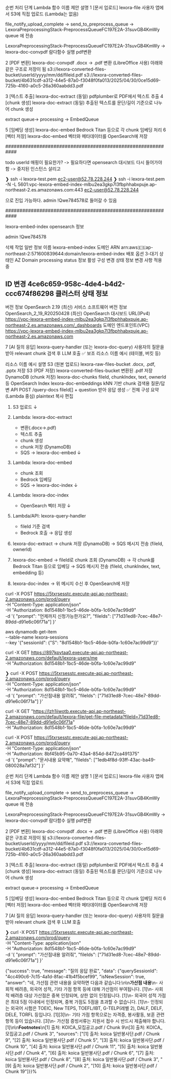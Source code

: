 순번	처리 단계	Lambda 함수 이름 제안	설명
1	[문서 업로드]	lexora-file	사용자 앱에서 S3에 직접 업로드 (Lambda는 없음)  

file_notify_upload_complete -> send_to_preprocess_queue -> LexoraPreprocessingStack-PreprocessQueueFC197E2A-31suvGB4KmWy queue 에 전송

LexoraPreprocessingStack-PreprocessQueueFC197E2A-31suvGB4KmWy -> lexora-doc-convpdf 람다함수 실행 pdf변환

2	[PDF 변환]	lexora-doc-convpdf	.docx → .pdf 변환 (LibreOffice 사용)
아래와 같은 구조로 저장이 됨 
s3://lexora-converted-files-bucket/userId/yyyy/mm/dd/fileid.pdf 
s3://lexora-converted-files-bucket/4b631cdf-a312-44e5-87a0-f3048f0fa013/2025/04/30/0ce15d69-725b-4160-a0c5-26a360aabdd3.pdf

3	[텍스트 추출]	lexora-doc-extract (동일)	pdfplumber로 PDF에서 텍스트 추출
4	[chunk 생성]	lexora-doc-extract (동일)	추출된 텍스트를 문단/길이 기준으로 나누어 chunk 생성

extract queue-> processing -> EmbedQueue

5	[임베딩 생성]	lexora-doc-embed	Bedrock Titan 등으로 각 chunk 임베딩 처리
6	[벡터 저장]	lexora-doc-embed	벡터와 메타데이터를 OpenSearch에 저장

############################################################

todo userId 매핑이 필요한가? -> 필요하다면 opensearch 대시보드 다시 들어가야함 -> 중지된 인스턴스 살리고 


❯ ssh -i lexora-test.pem ec2-user@52.78.228.244
❯ ssh -i lexora-test.pem -N -L 5601:vpc-lexora-embed-index-mlbu2ea3gkp7l3fbphhabxpuje.ap-northeast-2.es.amazonaws.com:443 ec2-user@52.78.228.244

으로 진입 가능하다. admin !Qwe784578로 들어갈 수 있음 


############################################################

lexora-embed-index opensearch 정보

admin
!Qwe784578

삭제
작업
일반 정보
이름
lexora-embed-index
도메인 ARN
arn:aws:es:ap-northeast-2:571600839644:domain/lexora-embed-index
배포 옵션
3-대기 상태인 AZ
Domain processing status  정보
활성
구성 변경 상태 정보
변경 사항 적용 중

ID 변경
4ce6c659-958c-4de4-b4d2-ccc674f86298
클러스터 상태 정보
-
버전 정보
OpenSearch 2.19 (최신)
서비스 소프트웨어 버전 정보
OpenSearch_2_19_R20250428 (최신)
OpenSearch 대시보드 URL(IPv4)
https://vpc-lexora-embed-index-mlbu2ea3gkp7l3fbphhabxpuje.ap-northeast-2.es.amazonaws.com/_dashboards 
도메인 엔드포인트(VPC)
https://vpc-lexora-embed-index-mlbu2ea3gkp7l3fbphhabxpuje.ap-northeast-2.es.amazonaws.com


7	[AI 질의 응답]	lexora-query-handler (또는 lexora-doc-query)	사용자의 질문을 받아 relevant chunk 검색 후 LLM 호출
✅ 보조 리소스 이름 예시 (테이블, 버킷 등)

리소스	이름 예시	설명
S3 (원본 업로드)	lexora-raw-files-bucket	.docx, .pdf, .pptx 저장
S3 (PDF 저장)	lexora-converted-files-bucket	변환된 .pdf 저장
DynamoDB (chunk 저장)	lexora-doc-chunks	fileId, chunkIndex, text, ownerId 등
OpenSearch Index	lexora-doc-embeddings	kNN 기반 chunk 검색용
질문/답변 API	POST /query-docs	fileId[] + question 받아 응답 생성
✅ 전체 구성 요약 (Lambda 중심)
plaintext
복사
편집
1. S3 업로드
   ↓
2. Lambda: lexora-doc-extract
   - 변환(.docx→.pdf)
   - 텍스트 추출
   - chunk 생성
   - chunk 저장 (DynamoDB)
   - SQS → lexora-doc-embed
   ↓
3. Lambda: lexora-doc-embed
   - chunk 조회
   - Bedrock 임베딩
   - SQS → lexora-doc-index
   ↓
4. Lambda: lexora-doc-index
   - OpenSearch 벡터 저장
   ↓
5. Lambda/API: lexora-query-handler
   - fileId 기준 검색
   - Bedrock 호출 → 응답 생성


1. lexora-doc-extract
   → chunk 저장 (DynamoDB)
   → SQS 메시지 전송 (fileId, ownerId)

2. lexora-doc-embed
   → fileId로 chunk 조회 (DynamoDB)
   → 각 chunk를 Bedrock Titan 등으로 임베딩
   → SQS 메시지 전송 (fileId, chunkIndex, text, embedding 등)

3. lexora-doc-index
   → 위 메시지 수신 후 OpenSearch에 저장




curl -X POST https://5txrsesstc.execute-api.ap-northeast-2.amazonaws.com/prod/query \
  -H "Content-Type: application/json" \
  -H "Authorization: 8d1548b1-1bc5-46de-b0fa-1c60e7ac99d9" \
  -d '{
        "prompt": "언제까지 신청가능한가요?",
        "fileIds": ["71d31ed8-7cec-48e7-89dd-d91e6c06f71a"]
      }'



aws dynamodb get-item \
  --table-name lexora-sessions \
  --key '{"sessionId": {"S": "8d1548b1-1bc5-46de-b0fa-1c60e7ac99d9"}}'


curl -X GET https://897kpvtaa0.execute-api.ap-northeast-2.amazonaws.com/default/lexora-users/me \
  -H "Authorization: 8d1548b1-1bc5-46de-b0fa-1c60e7ac99d9"

❯ curl -X POST https://5txrsesstc.execute-api.ap-northeast-2.amazonaws.com/prod/query \
  -H "Content-Type: application/json" \
  -H "Authorization: 8d1548b1-1bc5-46de-b0fa-1c60e7ac99d9" \
  -d '{
        "prompt": "가산점내용 알려줘",
        "fileIds": ["71d31ed8-7cec-48e7-89dd-d91e6c06f71a"]
      }'


curl -X GET "https://lzh1iiwotb.execute-api.ap-northeast-2.amazonaws.com/default/lexora-file/get-file-metadata?fileId=71d31ed8-7cec-48e7-89dd-d91e6c06f71a" \
  -H "Authorization: 8d1548b1-1bc5-46de-b0fa-1c60e7ac99d9"



curl -X POST https://5txrsesstc.execute-api.ap-northeast-2.amazonaws.com/prod/query \
  -H "Content-Type: application/json" \
  -H "Authorization: 8bf45b95-0a70-43a4-854d-8472ca491375" \
  -d '{
        "prompt": "문서내용 요약해",
        "fileIds": ["1edb4f8d-93ff-43ac-ba49-080028a7af32"]
      }'




순번	처리 단계	Lambda 함수 이름 제안	설명
1	[문서 업로드]	lexora-file	사용자 앱에서 S3에 직접 업로드 

file_notify_upload_complete -> send_to_preprocess_queue -> LexoraPreprocessingStack-PreprocessQueueFC197E2A-31suvGB4KmWy queue 에 전송

LexoraPreprocessingStack-PreprocessQueueFC197E2A-31suvGB4KmWy -> lexora-doc-convpdf 람다함수 실행 pdf변환

2	[PDF 변환]	lexora-doc-convpdf	.docx → .pdf 변환 (LibreOffice 사용)
아래와 같은 구조로 저장이 됨 
s3://lexora-converted-files-bucket/userId/yyyy/mm/dd/fileid.pdf 
s3://lexora-converted-files-bucket/4b631cdf-a312-44e5-87a0-f3048f0fa013/2025/04/30/0ce15d69-725b-4160-a0c5-26a360aabdd3.pdf

3	[텍스트 추출]	lexora-doc-extract (동일)	pdfplumber로 PDF에서 텍스트 추출
4	[chunk 생성]	lexora-doc-extract (동일)	추출된 텍스트를 문단/길이 기준으로 나누어 chunk 생성

extract queue-> processing -> EmbedQueue

5	[임베딩 생성]	lexora-doc-embed	Bedrock Titan 등으로 각 chunk 임베딩 처리
6	[벡터 저장]	lexora-doc-embed	벡터와 메타데이터를 OpenSearch에 저장

7	[AI 질의 응답]	lexora-query-handler (또는 lexora-doc-query)	사용자의 질문을 받아 relevant chunk 검색 후 LLM 호출

❯ curl -X POST https://5txrsesstc.execute-api.ap-northeast-2.amazonaws.com/prod/query \
  -H "Content-Type: application/json" \
  -H "Authorization: 8d1548b1-1bc5-46de-b0fa-1c60e7ac99d9" \
  -d '{
        "prompt": "가산점내용 알려줘",
        "fileIds": ["71d31ed8-7cec-48e7-89dd-d91e6c06f71a"]
      }'

{"success": true, "message": "질의 응답 완료", "data": {"querySessionId": "4cc490c6-7c15-4a1d-8fac-41b4f5bcef99", "isNewSession": true, "answer": "네, 가산점 관련 내용을 요약하면 다음과 같습니다:\n\n**가산점 내용**\n- 사회적 배려층, 외국어 성적, 기타 가점 항목 등에 대해 가산점이 부여됩니다. [1]\n- 사회적 배려층 대상 가산점은 중복 인정되며, 상한 없이 인정됩니다. [1]\n- 외국어 성적 가점은 최대 5점 이내에서 인정되며, 중복 가점도 5점을 초과할 수 없습니다. [1]\n- 인정되는 외국어 시험은 TOEIC, New TEPS, TOEFL/IBT, G-TELP(레벨 2), DALF, DELF, DELE, TORFL 등입니다. [1][3]\n- 기타 가점 항목으로는 자격증, 봉사활동, 보훈 관련 항목 등이 있습니다. [3]\n- 가산점 증빙서류는 지원서 접수 시 반드시 제출해야 합니다. [1]\n\n**Footnotes**\n[1] 출처: KOICA_모집공고.pdf / Chunk 9\n[3] 출처: KOICA_모집공고.pdf / Chunk 3", "sources": ["[1] 출처: koica 일반봉사단.pdf / Chunk 9", "[2] 출처: koica 일반봉사단.pdf / Chunk 5", "[3] 출처: koica 일반봉사단.pdf / Chunk 10", "[4] 출처: koica 일반봉사단.pdf / Chunk 11", "[5] 출처: koica 일반봉사단.pdf / Chunk 4", "[6] 출처: koica 일반봉사단.pdf / Chunk 6", "[7] 출처: koica 일반봉사단.pdf / Chunk 8", "[8] 출처: koica 일반봉사단.pdf / Chunk 3", "[9] 출처: koica 일반봉사단.pdf / Chunk 2", "[10] 출처: koica 일반봉사단.pdf / Chunk 19"]}}%